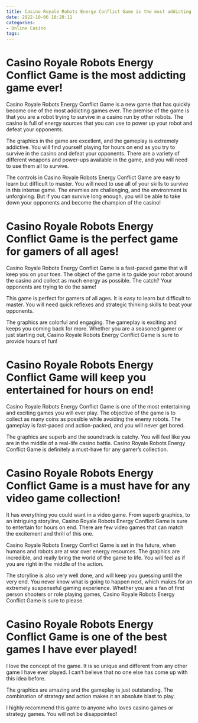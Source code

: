 ```yaml
---
title: Casino Royale Robots Energy Conflict Game is the most addicting game ever!
date: 2022-10-06 18:28:11
categories:
- Online Casino
tags:
---
```



#  Casino Royale Robots Energy Conflict Game is the most addicting game ever!

Casino Royale Robots Energy Conflict Game is a new game that has quickly become one of the most addicting games ever. The premise of the game is that you are a robot trying to survive in a casino run by other robots. The casino is full of energy sources that you can use to power up your robot and defeat your opponents.

The graphics in the game are excellent, and the gameplay is extremely addictive. You will find yourself playing for hours on end as you try to survive in the casino and defeat your opponents. There are a variety of different weapons and power-ups available in the game, and you will need to use them all to survive.

The controls in Casino Royale Robots Energy Conflict Game are easy to learn but difficult to master. You will need to use all of your skills to survive in this intense game. The enemies are challenging, and the environment is unforgiving. But if you can survive long enough, you will be able to take down your opponents and become the champion of the casino!

#  Casino Royale Robots Energy Conflict Game is the perfect game for gamers of all ages!

Casino Royale Robots Energy Conflict Game is a fast-paced game that will keep you on your toes. The object of the game is to guide your robot around the casino and collect as much energy as possible. The catch? Your opponents are trying to do the same!

This game is perfect for gamers of all ages. It is easy to learn but difficult to master. You will need quick reflexes and strategic thinking skills to beat your opponents.

The graphics are colorful and engaging. The gameplay is exciting and keeps you coming back for more. Whether you are a seasoned gamer or just starting out, Casino Royale Robots Energy Conflict Game is sure to provide hours of fun!

#  Casino Royale Robots Energy Conflict Game will keep you entertained for hours on end!

Casino Royale Robots Energy Conflict Game is one of the most entertaining and exciting games you will ever play. The objective of the game is to collect as many coins as possible while avoiding the enemy robots. The gameplay is fast-paced and action-packed, and you will never get bored.

The graphics are superb and the soundtrack is catchy. You will feel like you are in the middle of a real-life casino battle. Casino Royale Robots Energy Conflict Game is definitely a must-have for any gamer’s collection.

#  Casino Royale Robots Energy Conflict Game is a must have for any video game collection!

It has everything you could want in a video game. From superb graphics, to an intriguing storyline, Casino Royale Robots Energy Conflict Game is sure to entertain for hours on end. There are few video games that can match the excitement and thrill of this one.

Casino Royale Robots Energy Conflict Game is set in the future, when humans and robots are at war over energy resources. The graphics are incredible, and really bring the world of the game to life. You will feel as if you are right in the middle of the action.

The storyline is also very well done, and will keep you guessing until the very end. You never know what is going to happen next, which makes for an extremely suspenseful gaming experience. Whether you are a fan of first person shooters or role playing games, Casino Royale Robots Energy Conflict Game is sure to please.

#  Casino Royale Robots Energy Conflict Game is one of the best games I have ever played!

I love the concept of the game. It is so unique and different from any other game I have ever played. I can't believe that no one else has come up with this idea before.

The graphics are amazing and the gameplay is just outstanding. The combination of strategy and action makes it an absolute blast to play.

I highly recommend this game to anyone who loves casino games or strategy games. You will not be disappointed!